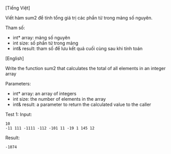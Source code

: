 [Tiếng Việt]

Viết hàm sum2 để tính tổng giá trị các phần tử trong mảng số nguyên.

Tham số:

- int* array: mảng số nguyên
- int size: số phần tử trong mảng
- int& result: tham số để lưu kết quả cuối cùng sau khi tính toán


[English]

Write the function sum2 that calculates the total of all elements in an integer array

Parameters:

- int* array: an array of integers
- int size: the number of elements in the array
- int& result: a parameter to return the calculated value to the caller

Test 1:
Input:
```
10
-11 111 -1111 -112 -101 11 -19 1 145 12
```
Result:
```
-1074
```

